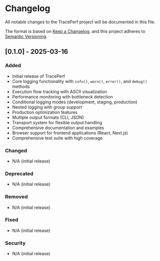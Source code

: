 # Changelog

All notable changes to the TracePerf project will be documented in this file.

The format is based on [Keep a Changelog](https://keepachangelog.com/en/1.0.0/),
and this project adheres to [Semantic Versioning](https://semver.org/spec/v2.0.0.html).

## [0.1.0] - 2025-03-16

### Added
- Initial release of TracePerf
- Core logging functionality with `info()`, `warn()`, `error()`, and `debug()` methods
- Execution flow tracking with ASCII visualization
- Performance monitoring with bottleneck detection
- Conditional logging modes (development, staging, production)
- Nested logging with group support
- Production optimization features
- Multiple output formats (CLI, JSON)
- Transport system for flexible output handling
- Comprehensive documentation and examples
- Browser support for frontend applications (React, Next.js)
- Comprehensive test suite with high coverage

### Changed
- N/A (initial release)

### Deprecated
- N/A (initial release)

### Removed
- N/A (initial release)

### Fixed
- N/A (initial release)

### Security
- N/A (initial release) 